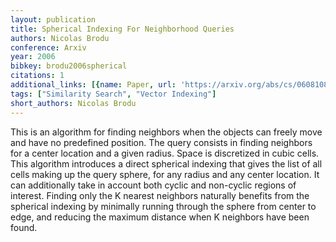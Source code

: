 ```yaml
---
layout: publication
title: Spherical Indexing For Neighborhood Queries
authors: Nicolas Brodu
conference: Arxiv
year: 2006
bibkey: brodu2006spherical
citations: 1
additional_links: [{name: Paper, url: 'https://arxiv.org/abs/cs/0608108'}]
tags: ["Similarity Search", "Vector Indexing"]
short_authors: Nicolas Brodu
---
```

This is an algorithm for finding neighbors when the objects can freely move
and have no predefined position. The query consists in finding neighbors for a
center location and a given radius. Space is discretized in cubic cells. This
algorithm introduces a direct spherical indexing that gives the list of all
cells making up the query sphere, for any radius and any center location. It
can additionally take in account both cyclic and non-cyclic regions of
interest. Finding only the K nearest neighbors naturally benefits from the
spherical indexing by minimally running through the sphere from center to edge,
and reducing the maximum distance when K neighbors have been found.